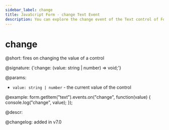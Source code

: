 ```yaml
---
sidebar_label: change
title: JavaScript Form - change Text Event 
description: You can explore the change event of the Text control of Form in the documentation of the DHTMLX JavaScript UI library. Browse developer guides and API reference, try out code examples and live demos, and download a free 30-day evaluation version of DHTMLX Suite.
---
```


# change

@short: fires on changing the value of a control

@signature: {'change: (value: string | number) => void;'}

@params:
- `value: string | number` - the current value of the control

@example:
form.getItem("text").events.on("change", function(value) {
    console.log("change", value);
});

@descr:

@changelog: added in v7.0
